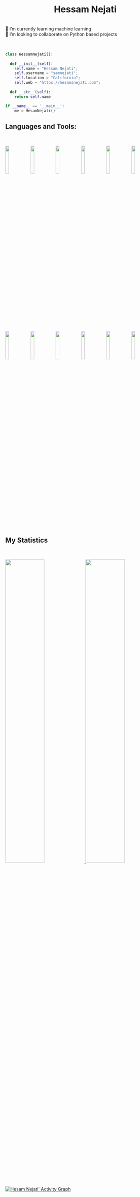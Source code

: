 <h1 align="center">
  <b>Hessam Nejati</b>
  
</h1>
<br>
🌱 I’m currently learning machine learning
<br>
👯 I’m looking to collaborate on Python based projects
<br>
<br>
<br>

```python
class HessamNejati():
    
  def __init__(self):
    self.name = "Hessam Nejati";
    self.username = "samnejati";
    self.location = "California";
    self.web = "https://hesamsnejati.com";
  
  def __str__(self):
    return self.name

if __name__ == '__main__':
    me = HesamNejati()
```
## Languages and Tools:
<br>
<p>
  <code><img width="15%" src="https://www.vectorlogo.zone/logos/python/python-ar21.svg"></code>
  <code><img width="15%" src="https://www.vectorlogo.zone/logos/djangoproject/djangoproject-ar21.svg"></code>
  <code><img width="15%" src="https://www.vectorlogo.zone/logos/pocoo_flask/pocoo_flask-ar21.svg"></code>
  <code><img width="15%" src="https://www.vectorlogo.zone/logos/jupyter/jupyter-ar21.svg"></code>
  <code><img width="15%" src="https://www.vectorlogo.zone/logos/mysql/mysql-ar21.svg"></code>
  <code><img width="15%" src="https://www.vectorlogo.zone/logos/postgresql/postgresql-ar21.svg"></code>
  <code><img width="15%" src="https://www.vectorlogo.zone/logos/mongodb/mongodb-ar21.svg"></code>
  <code><img width="15%" src="https://www.vectorlogo.zone/logos/redis/redis-ar21.svg"></code>
  <code><img width="15%" src="https://www.vectorlogo.zone/logos/docker/docker-ar21.svg"></code>
  <code><img width="15%" src="https://www.vectorlogo.zone/logos/kubernetes/kubernetes-ar21.svg"></code>
  <code><img width="15%" src="https://www.vectorlogo.zone/logos/amazon_aws/amazon_aws-ar21.svg"></code>
  <code><img width="15%" src="https://www.vectorlogo.zone/logos/git-scm/git-scm-ar21.svg"></code>
  
</p>


<br>

## My Statistics

<br/>
<p align="left">
  <a href="https://samnejati.dev/">
  <img width="49.5%" src="https://github-readme-stats.vercel.app/api?username=samnejati&show_icons=true&theme=gruvbox&hide_border=true" />
    <img width="49.5%" src="https://github-readme-streak-stats.herokuapp.com/?user=samnejati&theme=gruvbox&hide_border=true" />
  </a>
</p>
<br>

[![Hesam Nejati' Activity Graph](https://activity-graph.herokuapp.com/graph?username=samnejati&custom_title=Hesam%20Trips's%20Contribution%20Graph&theme=gruvbox&bg_color=282828&hide_border=true&line=d1a01f&point=c58545)](https://samnejati.dev)

<br>

